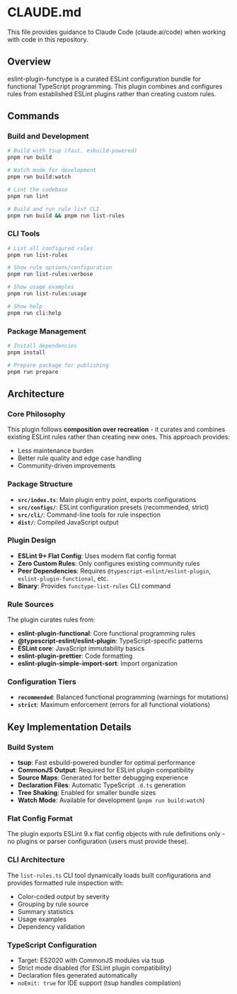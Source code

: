 # CLAUDE.md

This file provides guidance to Claude Code (claude.ai/code) when working with code in this repository.

## Overview

eslint-plugin-functype is a curated ESLint configuration bundle for functional TypeScript programming. This plugin combines and configures rules from established ESLint plugins rather than creating custom rules.

## Commands

### Build and Development
```bash
# Build with tsup (fast, esbuild-powered)
pnpm run build

# Watch mode for development
pnpm run build:watch

# Lint the codebase
pnpm run lint

# Build and run rule list CLI
pnpm run build && pnpm run list-rules
```

### CLI Tools
```bash
# List all configured rules
pnpm run list-rules

# Show rule options/configuration
pnpm run list-rules:verbose  

# Show usage examples
pnpm run list-rules:usage

# Show help
pnpm run cli:help
```

### Package Management
```bash
# Install dependencies
pnpm install

# Prepare package for publishing
pnpm run prepare
```

## Architecture

### Core Philosophy
This plugin follows **composition over recreation** - it curates and combines existing ESLint rules rather than creating new ones. This approach provides:
- Less maintenance burden
- Better rule quality and edge case handling
- Community-driven improvements

### Package Structure
- **`src/index.ts`**: Main plugin entry point, exports configurations
- **`src/configs/`**: ESLint configuration presets (recommended, strict)
- **`src/cli/`**: Command-line tools for rule inspection
- **`dist/`**: Compiled JavaScript output

### Plugin Design
- **ESLint 9+ Flat Config**: Uses modern flat config format
- **Zero Custom Rules**: Only configures existing community rules
- **Peer Dependencies**: Requires `@typescript-eslint/eslint-plugin`, `eslint-plugin-functional`, etc.
- **Binary**: Provides `functype-list-rules` CLI command

### Rule Sources
The plugin curates rules from:
- **eslint-plugin-functional**: Core functional programming rules
- **@typescript-eslint/eslint-plugin**: TypeScript-specific patterns  
- **ESLint core**: JavaScript immutability basics
- **eslint-plugin-prettier**: Code formatting
- **eslint-plugin-simple-import-sort**: Import organization

### Configuration Tiers
- **`recommended`**: Balanced functional programming (warnings for mutations)
- **`strict`**: Maximum enforcement (errors for all functional violations)

## Key Implementation Details

### Build System
- **tsup**: Fast esbuild-powered bundler for optimal performance
- **CommonJS Output**: Required for ESLint plugin compatibility  
- **Source Maps**: Generated for better debugging experience
- **Declaration Files**: Automatic TypeScript `.d.ts` generation
- **Tree Shaking**: Enabled for smaller bundle sizes
- **Watch Mode**: Available for development (`pnpm run build:watch`)

### Flat Config Format
The plugin exports ESLint 9.x flat config objects with rule definitions only - no plugins or parser configuration (users must provide these).

### CLI Architecture
The `list-rules.ts` CLI tool dynamically loads built configurations and provides formatted rule inspection with:
- Color-coded output by severity
- Grouping by rule source
- Summary statistics
- Usage examples
- Dependency validation

### TypeScript Configuration
- Target: ES2020 with CommonJS modules via tsup
- Strict mode disabled (for ESLint plugin compatibility)
- Declaration files generated automatically
- `noEmit: true` for IDE support (tsup handles compilation)